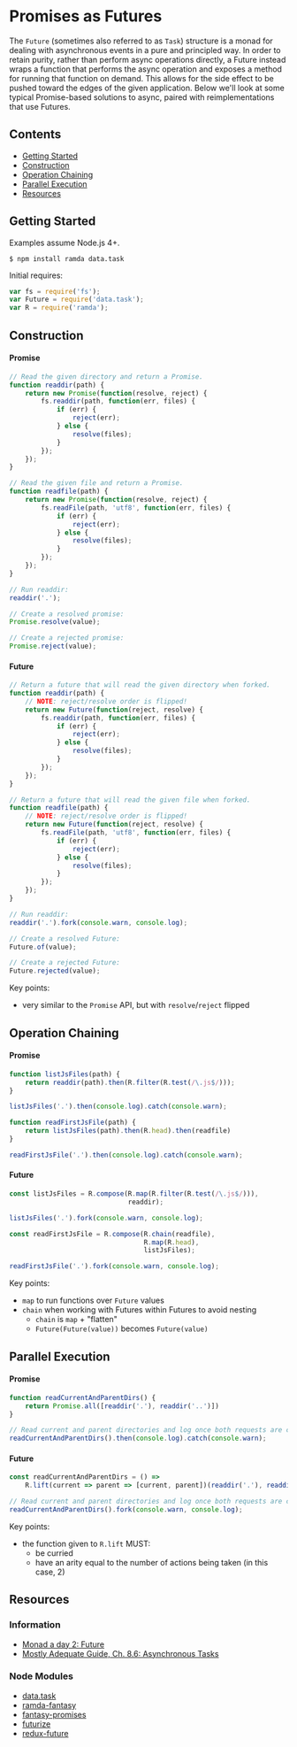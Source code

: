 # Promises as Futures

The `Future` (sometimes also referred to as `Task`) structure is a monad for
dealing with asynchronous events in a pure and principled way. In order to
retain purity, rather than perform async operations directly, a Future instead
wraps a function that performs the async operation and exposes a method for
running that function on demand. This allows for the side effect to be pushed
toward the edges of the given application. Below we'll look at some typical
Promise-based solutions to async, paired with reimplementations that use
Futures.

## Contents

 * [Getting Started](#getting-started)
 * [Construction](#construction)
 * [Operation Chaining](#operation-chaining)
 * [Parallel Execution](#parallel-execution)
 * [Resources](#resources)

## Getting Started

Examples assume Node.js 4+.

    $ npm install ramda data.task

Initial requires:

```js
var fs = require('fs');
var Future = require('data.task');
var R = require('ramda');
```

## Construction

#### Promise

```js
// Read the given directory and return a Promise.
function readdir(path) {
    return new Promise(function(resolve, reject) {
        fs.readdir(path, function(err, files) {
            if (err) {
                reject(err);
            } else {
                resolve(files);
            }
        });
    });
}

// Read the given file and return a Promise.
function readfile(path) {
    return new Promise(function(resolve, reject) {
        fs.readFile(path, 'utf8', function(err, files) {
            if (err) {
                reject(err);
            } else {
                resolve(files);
            }
        });
    });
}

// Run readdir:
readdir('.');

// Create a resolved promise:
Promise.resolve(value);

// Create a rejected promise:
Promise.reject(value);
```

#### Future

```js
// Return a future that will read the given directory when forked.
function readdir(path) {
    // NOTE: reject/resolve order is flipped!
    return new Future(function(reject, resolve) {
        fs.readdir(path, function(err, files) {
            if (err) {
                reject(err);
            } else {
                resolve(files);
            }
        });
    });
}

// Return a future that will read the given file when forked.
function readfile(path) {
    // NOTE: reject/resolve order is flipped!
    return new Future(function(reject, resolve) {
        fs.readFile(path, 'utf8', function(err, files) {
            if (err) {
                reject(err);
            } else {
                resolve(files);
            }
        });
    });
}

// Run readdir:
readdir('.').fork(console.warn, console.log);

// Create a resolved Future:
Future.of(value);

// Create a rejected Future:
Future.rejected(value);
```

Key points:

- very similar to the `Promise` API, but with `resolve`/`reject` flipped

## Operation Chaining

#### Promise

```js
function listJsFiles(path) {
    return readdir(path).then(R.filter(R.test(/\.js$/)));
}

listJsFiles('.').then(console.log).catch(console.warn);

function readFirstJsFile(path) {
    return listJsFiles(path).then(R.head).then(readfile)
}

readFirstJsFile('.').then(console.log).catch(console.warn);
```

#### Future

```js
const listJsFiles = R.compose(R.map(R.filter(R.test(/\.js$/))),
                              readdir);

listJsFiles('.').fork(console.warn, console.log);

const readFirstJsFile = R.compose(R.chain(readfile),
                                  R.map(R.head),
                                  listJsFiles);

readFirstJsFile('.').fork(console.warn, console.log);
```

Key points:

- `map` to run functions over `Future` values
- `chain` when working with Futures within Futures to avoid nesting
  - `chain` is `map` + "flatten"
  - `Future(Future(value))` becomes `Future(value)`

## Parallel Execution

#### Promise

```js
function readCurrentAndParentDirs() {
    return Promise.all([readdir('.'), readdir('..')])
}

// Read current and parent directories and log once both requests are complete:
readCurrentAndParentDirs().then(console.log).catch(console.warn);
```

#### Future

```js
const readCurrentAndParentDirs = () =>
    R.lift(current => parent => [current, parent])(readdir('.'), readdir('..'));

// Read current and parent directories and log once both requests are complete:
readCurrentAndParentDirs().fork(console.warn, console.log);
```

Key points:

- the function given to `R.lift` MUST:
  - be curried
  - have an arity equal to the number of actions being taken (in this case, 2)

## Resources

### Information

- [Monad a day 2: Future](https://vimeo.com/106008027)
- [Mostly Adequate Guide, Ch. 8.6: Asynchronous Tasks](https://drboolean.gitbooks.io/mostly-adequate-guide/content/ch8.html)

### Node Modules

- [data.task](https://www.npmjs.com/package/data.task)
- [ramda-fantasy](https://www.npmjs.com/package/ramda-fantasy)
- [fantasy-promises](https://github.com/fantasyland/fantasy-promises)
- [futurize](https://www.npmjs.com/package/futurize)
- [redux-future](https://github.com/stoeffel/redux-future)
